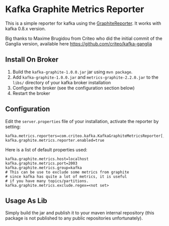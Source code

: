 Kafka Graphite Metrics Reporter
==============================

This is a simple reporter for kafka using the 
[GraphiteReporter](http://metrics.codahale.com/manual/graphite/). It works with 
kafka 0.8.x version.

Big thanks to Maxime Brugidou from Criteo who did the initial commit of the Ganglia version,
available here https://github.com/criteo/kafka-ganglia

Install On Broker
------------

1. Build the `kafka-graphite-1.0.0.jar` jar using `mvn package`.
2. Add `kafka-graphite-1.0.0.jar` and `metrics-graphite-2.2.0.jar` to the `libs/` 
   directory of your kafka broker installation
3. Configure the broker (see the configuration section below)
4. Restart the broker

Configuration
------------

Edit the `server.properties` file of your installation, activate the reporter by setting:

    kafka.metrics.reporters=com.criteo.kafka.KafkaGraphiteMetricsReporter[,kafka.metrics.KafkaCSVMetricsReporter[,....]]
    kafka.graphite.metrics.reporter.enabled=true

Here is a list of default properties used:

    kafka.graphite.metrics.host=localhost
    kafka.graphite.metrics.port=2003
    kafka.graphite.metrics.group=kafka
    # This can be use to exclude some metrics from graphite 
    # since kafka has quite a lot of metrics, it is useful
    # if you have many topics/partitions.
    kafka.graphite.metrics.exclude.regex=<not set>

Usage As Lib
-----------

Simply build the jar and publish it to your maven internal repository (this 
package is not published to any public repositories unfortunately).
